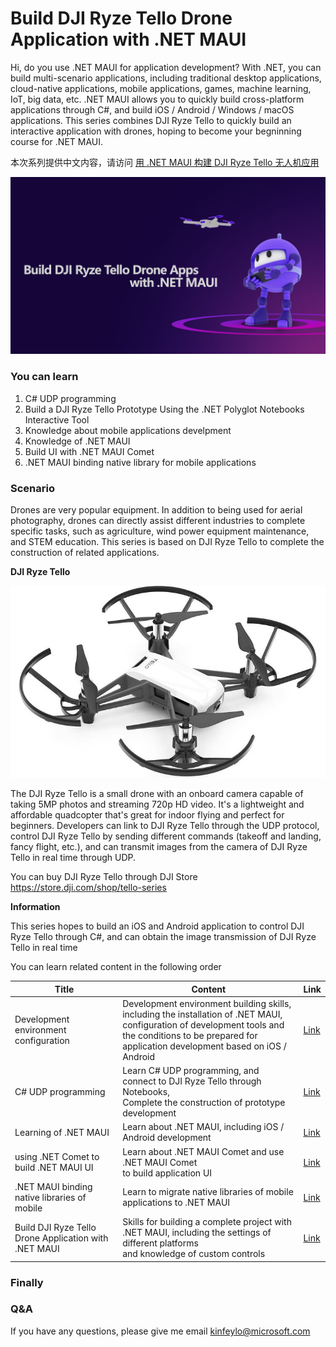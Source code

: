 # **Build DJI Ryze Tello Drone Application with .NET MAUI**


Hi, do you use .NET MAUI for application development? With .NET, you can build multi-scenario applications, including traditional desktop applications, cloud-native applications, mobile applications, games, machine learning, IoT, big data, etc. .NET MAUI allows you to quickly build cross-platform applications through C#, and build iOS / Android / Windows / macOS applications. This series combines DJI Ryze Tello to quickly build an interactive application with drones, hoping to become your begninning course for .NET MAUI.

本次系列提供中文内容，请访问 <a href="./README.zh_cn.md">用 .NET MAUI 构建 DJI Ryze Tello 无人机应用</a>

<img src="./imgs/cover_en.png"/>

### **You can learn**

1. C# UDP programming
2. Build a DJI Ryze Tello Prototype Using the .NET Polyglot Notebooks Interactive Tool
3. Knowledge about mobile applications develpment
4. Knowledge of .NET MAUI 
5. Build UI with .NET MAUI Comet
6. .NET MAUI binding native library for mobile applications

### **Scenario**

Drones are very popular equipment. In addition to being used for aerial photography, drones can directly assist different industries to complete specific tasks, such as agriculture, wind power equipment maintenance, and STEM education. This series is based on DJI Ryze Tello to complete the construction of related applications.

**DJI Ryze Tello**

<div style="text-align:center">
    <img src="./imgs/dji.jpg"/>
</div>

The DJI Ryze Tello is a small drone with an onboard camera capable of taking 5MP photos and streaming 720p HD video. It's a lightweight and affordable quadcopter that's great for indoor flying and perfect for beginners. Developers can link to DJI Ryze Tello through the UDP protocol, control DJI Ryze Tello by sending different commands (takeoff and landing, fancy flight, etc.), and can transmit images from the camera of DJI Ryze Tello in real time through UDP.

You can buy DJI Ryze Tello through DJI Store https://store.dji.com/shop/tello-series

**Information**

This series hopes to build an iOS and Android application to control DJI Ryze Tello through C#, and can obtain the image transmission of DJI Ryze Tello in real time


You can learn related content in the following order

| Title | Content | Link |
| ----------- | ----------- | ----------- |
| Development environment configuration | Development environment building skills, including the installation of .NET MAUI, <br/>configuration of development tools and the conditions to be prepared for application development based on iOS / Android | <a href="./en/00.Env.md">Link</a>
| C# UDP programming | Learn C# UDP programming, and connect to DJI Ryze Tello through Notebooks, <br/>Complete the construction of prototype development | <a href="./en/01.UDPwithCSharp.md">Link</a>
| Learning of .NET MAUI | Learn about .NET MAUI, including iOS / Android development | <a href="./en/02.dotNETMAUIIntro.md">Link</a>
| using .NET Comet  to build .NET MAUI UI | Learn about .NET MAUI Comet and use .NET MAUI Comet <br/> to build application UI | <a href="./en/03.dotNETMAUIComet.md">Link</a>
| .NET MAUI binding native libraries of mobile  | Learn to migrate native libraries of mobile applications to .NET MAUI |  <a href="./en/04.dotNETMAUIBinding.md">Link</a>
| Build DJI Ryze Tello Drone Application with .NET MAUI| Skills for building a complete project with .NET MAUI, including the settings of different platforms<br/> and knowledge of custom controls| <a href="./en/05.dotNETMAUIApps.md">Link</a>


### **Finally**


### **Q&A**

If you have any questions, please give me email kinfeylo@microsoft.com